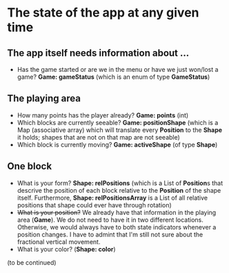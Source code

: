 # The state of the app at any given time

## The app itself needs information about ...

- Has the game started or are we in the menu or have we just won/lost a game? **Game: gameStatus** (which is an enum of type **GameStatus**)

## The playing area

- How many points has the player already? **Game: points** (int)
- Which blocks are currently seeable? **Game: positionShape** (which is a Map (associative array) which will translate every **Position** to the **Shape** it holds; shapes that are not on that map are not seeable)
- Which block is currently moving? **Game: activeShape** (of type **Shape**)

## One block

- What is your form? **Shape: relPositions** (which is a List of **Position**s that descrive the position of each block relative to the **Position** of the shape itself. Furthermore, **Shape: relPositionsArray** is a List of all relative positions that shape could ever have through rotation)
- ~~What is your position?~~ We already have that information in the playing area (**Game**). We do not need to have it in two different locations. Otherwise, we would always have to both state indicators whenever a position changes. I have to admint that I'm still not sure about the fractional vertical movement.
- What is your color? (**Shape: color**)

(to be continued)
